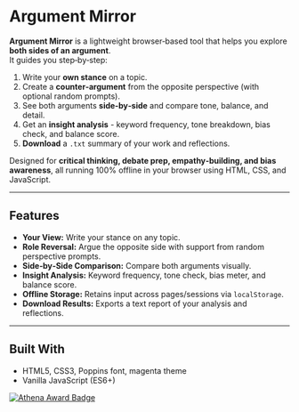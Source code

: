 # Argument Mirror

**Argument Mirror** is a lightweight browser‑based tool that helps you explore **both sides of an argument**.  
It guides you step‑by‑step:
1. Write your **own stance** on a topic.
2. Create a **counter‑argument** from the opposite perspective (with optional random prompts).
3. See both arguments **side‑by‑side** and compare tone, balance, and detail.
4. Get an **insight analysis** - keyword frequency, tone breakdown, bias check, and balance score.
5. **Download** a `.txt` summary of your work and reflections.

Designed for **critical thinking, debate prep, empathy‑building, and bias awareness**, all running 100% offline in your browser using HTML, CSS, and JavaScript.

---

## Features

- **Your View:** Write your stance on any topic.
- **Role Reversal:** Argue the opposite side with support from random perspective prompts.
- **Side‑by‑Side Comparison:** Compare both arguments visually.
- **Insight Analysis:** Keyword frequency, tone check, bias meter, and balance score.
- **Offline Storage:** Retains input across pages/sessions via `localStorage`.
- **Download Results:** Exports a text report of your analysis and reflections.

---

## Built With
- HTML5, CSS3, Poppins font, magenta theme
- Vanilla JavaScript (ES6+)

[![Athena Award Badge](https://img.shields.io/endpoint?url=https%3A%2F%2Faward.athena.hackclub.com%2Fapi%2Fbadge)](https://award.athena.hackclub.com?utm_source=readme)
